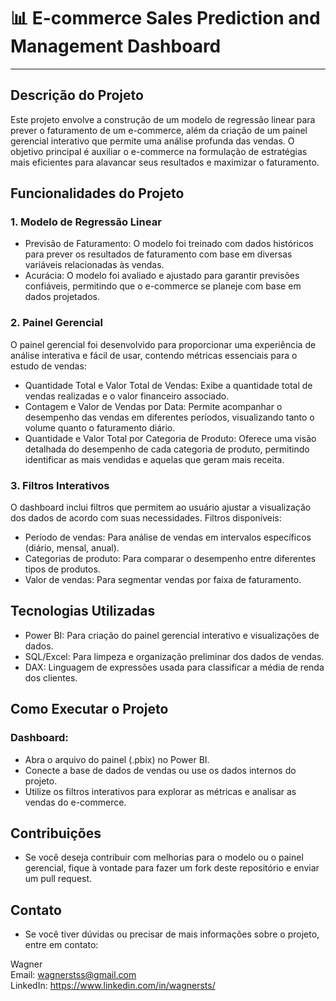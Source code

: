 # 📊  E-commerce Sales Prediction and Management Dashboard
---

## Descrição do Projeto
Este projeto envolve a construção de um modelo de regressão linear para prever o faturamento de um e-commerce, além da criação de um painel gerencial interativo que permite uma análise profunda das vendas. O objetivo principal é auxiliar o e-commerce na formulação de estratégias mais eficientes para alavancar seus resultados e maximizar o faturamento.

## Funcionalidades do Projeto
### 1. Modelo de Regressão Linear
- Previsão de Faturamento: O modelo foi treinado com dados históricos para prever os resultados de faturamento com base em diversas variáveis relacionadas às vendas.
- Acurácia: O modelo foi avaliado e ajustado para garantir previsões confiáveis, permitindo que o e-commerce se planeje com base em dados projetados.
  
### 2. Painel Gerencial
O painel gerencial foi desenvolvido para proporcionar uma experiência de análise interativa e fácil de usar, contendo métricas essenciais para o estudo de vendas:

- Quantidade Total e Valor Total de Vendas: Exibe a quantidade total de vendas realizadas e o valor financeiro associado.
- Contagem e Valor de Vendas por Data: Permite acompanhar o desempenho das vendas em diferentes períodos, visualizando tanto o volume quanto o faturamento diário.
- Quantidade e Valor Total por Categoria de Produto: Oferece uma visão detalhada do desempenho de cada categoria de produto, permitindo identificar as mais vendidas e aquelas que geram mais receita.
  
### 3. Filtros Interativos
O dashboard inclui filtros que permitem ao usuário ajustar a visualização dos dados de acordo com suas necessidades. Filtros disponíveis:

- Período de vendas: Para análise de vendas em intervalos específicos (diário, mensal, anual).
- Categorias de produto: Para comparar o desempenho entre diferentes tipos de produtos.
- Valor de vendas: Para segmentar vendas por faixa de faturamento.
  
## Tecnologias Utilizadas
- Power BI: Para criação do painel gerencial interativo e visualizações de dados.
- SQL/Excel: Para limpeza e organização preliminar dos dados de vendas.
- DAX: Linguagem de expressões usada para classificar a média de renda dos clientes.

## Como Executar o Projeto

### Dashboard:

- Abra o arquivo do painel (.pbix) no Power BI.
- Conecte a base de dados de vendas ou use os dados internos do projeto.
- Utilize os filtros interativos para explorar as métricas e analisar as vendas do e-commerce.
  
## Contribuições
- Se você deseja contribuir com melhorias para o modelo ou o painel gerencial, fique à vontade para fazer um fork deste repositório e enviar um pull request.

## Contato
- Se você tiver dúvidas ou precisar de mais informações sobre o projeto, entre em contato:

Wagner \
Email: wagnerstss@gmail.com \
LinkedIn: https://www.linkedin.com/in/wagnersts/
